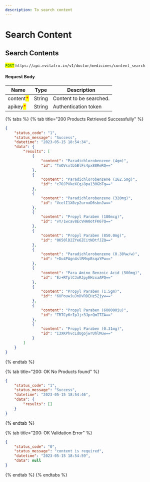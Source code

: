 ```yaml
---
description: To search content
---
```


# Search Content

## Search Contents

<mark style="color:green;">`POST`</mark> `https://api.evitalrx.in/v1/doctor/medicines/content_search`

#### Request Body

| Name                                      | Type   | Description             |
| ----------------------------------------- | ------ | ----------------------- |
| content<mark style="color:red;">\*</mark> | String | Content to be searched. |
| apikey<mark style="color:red;">\*</mark>  | String | Authentication token    |

{% tabs %}
{% tab title="200 Products Retrieved Successfully" %}
```json
{
    "status_code": "1",
    "status_message": "Success",
    "datetime": "2023-05-15 18:54:34",
    "data": {
        "results": [
            {
                "content": "Paradichlorobenzene (4gm)",
                "id": "TmOVsxtb5BlFs4px88ReRQ=="
            },
            {
                "content": "Paradichlorobenzene (162.5mg)",
                "id": "c7OJPXkeXCg/8pa130GbTg=="
            },
            {
                "content": "Paradichlorobenzene (320mg)",
                "id": "VcelI1X0zp2urnxD6sbnJw=="
            },
            {
                "content": "Propyl Paraben (180mcg)",
                "id": "vY/1wcav8EcVHA0otFK67Q=="
            },
            {
                "content": "Propyl Paraben (850.0mg)",
                "id": "0K50lD2ZYe6ZCitNDtfJZQ=="
            },
            {
                "content": "Paradichlorobenzene (0.38%w/w)",
                "id": "+Du4PAgn4slRMnpBsqaYPw=="
            },
            {
                "content": "Para Amino Benzoic Acid (500mg)",
                "id": "Ez+RTplCJoRJpyEHzxaAPQ=="
            },
            {
                "content": "Propyl Paraben (1.5gm)",
                "id": "6UPouwJuJnDVRDEHz5Zjyw=="
            },
            {
                "content": "Propyl Paraben (600000iu)",
                "id": "TRTCy6rIpJjr3JprQmITZA=="
            },
            {
                "content": "Propyl Paraben (0.31mg)",
                "id": "I3XKPhvcLdUgojwrUhlMuw=="
            }
        ]
    }
}
```
{% endtab %}

{% tab title="200: OK No Products found" %}
```json
{
    "status_code": "1",
    "status_message": "Success",
    "datetime": "2023-05-15 18:54:46",
    "data": {
        "results": []
    }
}
```
{% endtab %}

{% tab title="200: OK Validation Error" %}
```json
{
    "status_code": "0",
    "status_message": "content is required",
    "datetime": "2023-05-15 18:54:59",
    "data": null
}
```
{% endtab %}
{% endtabs %}

